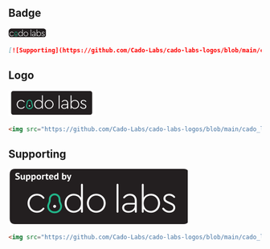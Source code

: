 ## Badge

<img src="cado_labs_badge.png" alt="Supported by Cado Labs" />

```markdown
[![Supporting](https://github.com/Cado-Labs/cado-labs-logos/blob/main/cado_labs_badge.png)](https://github.com/Cado-Labs/cado-labs-logos/blob/main/cado_labs_badge.png)
```

## Logo

<img src="cado_labs_logo.png" alt="Supported by Cado Labs" />

```html
<img src="https://github.com/Cado-Labs/cado-labs-logos/blob/main/cado_labs_logo.png" alt="Supported by Cado Labs" />
```

## Supporting

<img src="cado_labs_supporting.svg" alt="Supported by Cado Labs" />

```html
<img src="https://github.com/Cado-Labs/cado-labs-logos/blob/main/cado_labs_supporting.svg" alt="Supported by Cado Labs" />
```
